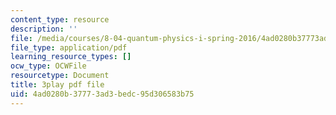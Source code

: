 ```yaml
---
content_type: resource
description: ''
file: /media/courses/8-04-quantum-physics-i-spring-2016/4ad0280b37773ad3bedc95d306583b75_Ex_fFlwZoM0.pdf
file_type: application/pdf
learning_resource_types: []
ocw_type: OCWFile
resourcetype: Document
title: 3play pdf file
uid: 4ad0280b-3777-3ad3-bedc-95d306583b75
---
```

